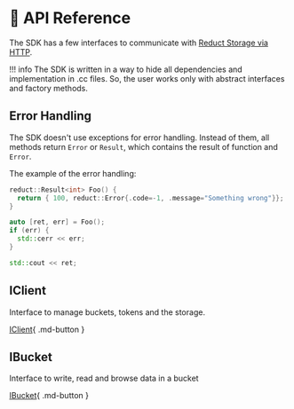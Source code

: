 # 📒 API Reference

The SDK has a few interfaces to communicate with [Reduct Storage via HTTP](https://docs.reduct-storage.dev/http-api).

!!! info
    The SDK is written in a way to hide all dependencies and implementation in .cc files. So, the user works only
    with abstract interfaces and factory methods.

## Error Handling

The SDK doesn't use exceptions for error handling. Instead of them, all methods return `Error` or `Result`, which
contains the result of function and `Error`.

The example of the error handling:

```cpp
reduct::Result<int> Foo() {
  return { 100, reduct::Error{.code=-1, .message="Something wrong"}};
}

auto [ret, err] = Foo();
if (err) {
  std::cerr << err;
}

std::cout << ret;
```

## IClient

Interface to manage buckets, tokens and the storage.

[IClient](iclient.md){ .md-button }

## IBucket

Interface to write, read and browse data in a bucket

[IBucket](ibucket.md){ .md-button }
